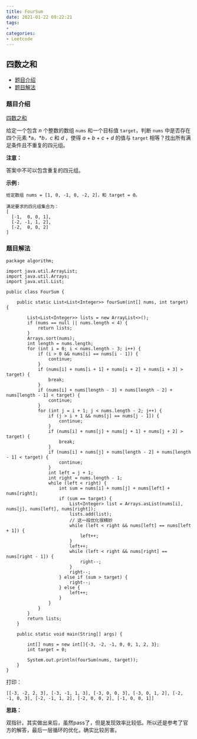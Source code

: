 ```yaml
---
title: FourSum
date: 2021-01-22 09:22:21
tags:
- 
categories:
- Leetcode 
---
```




## 四数之和

- [题目介绍](https://yangtzeshore.github.io/2021/01/22/FourSum/#题目介绍)
- [题目解法](https://yangtzeshore.github.io/2021/01/22/FourSum/#题目解法)

### 题目介绍

[四数之和](https://leetcode-cn.com/problems/4sum/)

给定一个包含 *n* 个整数的数组 `nums` 和一个目标值 `target`，判断 `nums` 中是否存在四个元素 *a，**b，c* 和 *d* ，使得 *a* + *b* + *c* + *d* 的值与 `target` 相等？找出所有满足条件且不重复的四元组。

**注意：**

答案中不可以包含重复的四元组。

**示例 :**

```
给定数组 nums = [1, 0, -1, 0, -2, 2]，和 target = 0。

满足要求的四元组集合为：
[
  [-1,  0, 0, 1],
  [-2, -1, 1, 2],
  [-2,  0, 0, 2]
]
```

### 题目解法

```
package algorithm;

import java.util.ArrayList;
import java.util.Arrays;
import java.util.List;

public class FourSum {

    public static List<List<Integer>> fourSum(int[] nums, int target) {

        List<List<Integer>> lists = new ArrayList<>();
        if (nums == null || nums.length < 4) {
            return lists;
        }
        Arrays.sort(nums);
        int length = nums.length;
        for (int i = 0; i < nums.length - 3; i++) {
            if (i > 0 && nums[i] == nums[i - 1]) {
                continue;
            }
            if (nums[i] + nums[i + 1] + nums[i + 2] + nums[i + 3] > target) {
                break;
            }
            if (nums[i] + nums[length - 3] + nums[length - 2] + nums[length - 1] < target) {
                continue;
            }
            for (int j = i + 1; j < nums.length - 2; j++) {
                if (j > i + 1 && nums[j] == nums[j - 1]) {
                    continue;
                }
                if (nums[i] + nums[j] + nums[j + 1] + nums[j + 2] > target) {
                    break;
                }
                if (nums[i] + nums[j] + nums[length - 2] + nums[length - 1] < target) {
                    continue;
                }
                int left = j + 1;
                int right = nums.length - 1;
                while (left < right) {
                    int sum = nums[i] + nums[j] + nums[left] + nums[right];
                    if (sum == target) {
                        List<Integer> list = Arrays.asList(nums[i], nums[j], nums[left], nums[right]);
                        lists.add(list);
                        // 这一段优化很精妙
                        while (left < right && nums[left] == nums[left + 1]) {
                            left++;
                        }
                        left++;
                        while (left < right && nums[right] == nums[right - 1]) {
                            right--;
                        }
                        right--;
                    } else if (sum > target) {
                        right--;
                    } else {
                        left++;
                    }
                }
            }
        }
        return lists;
    }

    public static void main(String[] args) {

        int[] nums = new int[]{-3, -2, -1, 0, 0, 1, 2, 3};
        int target = 0;

        System.out.println(fourSum(nums, target));
    }
}
```

打印：

```
[[-3, -2, 2, 3], [-3, -1, 1, 3], [-3, 0, 0, 3], [-3, 0, 1, 2], [-2, -1, 0, 3], [-2, -1, 1, 2], [-2, 0, 0, 2], [-1, 0, 0, 1]]
```

**思路：**

双指针。其实做出来后，虽然pass了，但是发现效率比较低。所以还是参考了官方的解答，最后一层循环的优化，确实比较厉害。